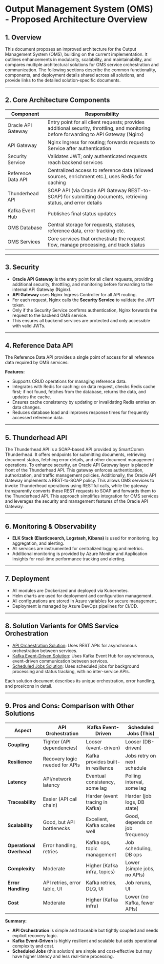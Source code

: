 # Output Management System (OMS) - Proposed Architecture Overview

## 1. Overview
This document proposes an improved architecture for the Output Management System (OMS), building on the current implementation. It outlines enhancements in modularity, scalability, and maintainability, and compares multiple architectural solutions for OMS service orchestration and communication. The following sections describe the common functionality, components, and deployment details shared across all solutions, and provide links to the detailed solution-specific documents.

---

## 2. Core Architecture Components

| Component              | Responsibility                                                                                                                         |
|------------------------|----------------------------------------------------------------------------------------------------------------------------------------|
| Oracle API Gateway     | Entry point for all client requests; provides additional security, throttling, and monitoring before forwarding to API Gateway (Nginx) |
| API Gateway            | Nginx Ingress for routing; forwards requests to Service after authentication                                                           |
| Security Service       | Validates JWT; only authenticated requests reach backend services                                                                      |
| Reference Data API     | Centralized access to reference data (allowed sources, enrichment etc.), uses Redis for caching                                        |
| Thunderhead API        | SOAP API (via Oracle API Gateway REST-to-SOAP) for submitting documents, retrieving status, and error details                          |
| Kafka Event Hub        | Publishes final status updates                                                                                                         |
| OMS Database           | Central storage for requests, statuses, reference data, error tracking etc.                                                            |
| OMS Services           | Core services that orchestrate the request flow, manage processing, and track status                                                   |

---

## 3. Security
- **Oracle API Gateway** is the entry point for all client requests, providing additional security, throttling, and monitoring before forwarding to the internal API Gateway (Nginx).
- **API Gateway** uses Nginx Ingress Controller for all API routing.
- For each request, Nginx calls the **Security Service** to validate the JWT token.
- Only if the Security Service confirms authentication, Nginx forwards the request to the backend OMS service.
- This ensures all backend services are protected and only accessible with valid JWTs.

---

## 4. Reference Data API
The Reference Data API provides a single point of access for all reference data required by OMS services:

**Features:**
- Supports CRUD operations for managing reference data.
- Integrates with Redis for caching: on data request, checks Redis cache first; if not found, fetches from the database, returns the data, and updates the cache.
- Ensures cache consistency by updating or invalidating Redis entries on data changes.
- Reduces database load and improves response times for frequently accessed reference data.

---

## 5. Thunderhead API
The Thunderhead API is a SOAP-based API provided by SmartComm Thunderhead. It offers endpoints for submitting documents, retrieving document status, fetching error details, and other document management operations.
To enhance security, an Oracle API Gateway layer is placed in front of the Thunderhead API. This gateway enforces authentication, authorization, and traffic management policies.
Additionally, the Oracle API Gateway implements a REST-to-SOAP policy. This allows OMS services to invoke Thunderhead operations using RESTful calls, while the gateway transparently converts these REST requests to SOAP and forwards them to the Thunderhead API. This approach simplifies integration for OMS services and leverages the security and management features of the Oracle API Gateway.

---

## 6. Monitoring & Observability
- **ELK Stack (Elasticsearch, Logstash, Kibana)** is used for monitoring, log aggregation, and alerting.
- All services are instrumented for centralized logging and metrics.
- Additional monitoring is provided by Azure Monitor and Application Insights for real-time performance tracking and alerting.

---

## 7. Deployment
- All modules are Dockerized and deployed via Kubernetes.
- Helm charts are used for deployment and configuration management.
- All configurations are stored in Azure variables for secure management.
- Deployment is managed by Azure DevOps pipelines for CI/CD.

---

## 8. Solution Variants for OMS Service Orchestration
- [API Orchestration Solution](./README-api-solution.md): Uses REST APIs for asynchronous orchestration between services.
- [Kafka Event-Driven Solution](./README-kafka-solution.md): Uses Kafka Event Hub for asynchronous, event-driven communication between services.
- [Scheduled Jobs Solution](./README-scheduled-jobs-solution.md): Uses scheduled jobs for background processing and status tracking, with no inter-service APIs.

Each solution document describes its unique orchestration, error handling, and pros/cons in detail.

---

## 9. Pros and Cons: Comparison with Other Solutions

| Aspect                   | API Orchestration              | Kafka Event-Driven                 | Scheduled Jobs (This)          |
|--------------------------|--------------------------------|------------------------------------|--------------------------------|
| **Coupling**             | Tighter (API dependencies)     | Looser (event-driven)              | Looser (DB-driven)             |
| **Resilience**           | Recovery logic needed for APIs | Kafka provides built-in resilience | Jobs retry on next schedule    |
| **Latency**              | API/network latency            | Eventual consistency, some lag     | Polling interval, some lag     |
| **Traceability**         | Easier (API call chain)        | Harder (event tracing in Kafka)    | Harder (job logs, DB state)    |
| **Scalability**          | Good, but API bottlenecks      | Excellent, Kafka scales well       | Good, depends on job frequency |
| **Operational Overhead** | Error handling, retries        | Kafka ops, topic management        | Job scheduling, DB ops         |
| **Complexity**           | Moderate                       | Higher (Kafka infra, topics)       | Lower (simple jobs, no APIs)   |
| **Error Handling**       | API retries, error table, UI   | Kafka retries, DLQ, UI             | Job reruns, UI                 |
| **Cost**                 | Moderate                       | Higher (Kafka infra)               | Lower (no Kafka, fewer APIs)   |

**Summary:**
- **API Orchestration** is simple and traceable but tightly coupled and needs explicit recovery logic.
- **Kafka Event-Driven** is highly resilient and scalable but adds operational complexity and cost.
- **Scheduled Jobs** (this solution) are simple and cost-effective but may have higher latency and less real-time processing.
